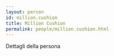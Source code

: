 ```yaml
---
layout: person
id: million.cushion
title: Million Cushion
permalink: people/million.cushion.html
---
```


Dettagli della persona